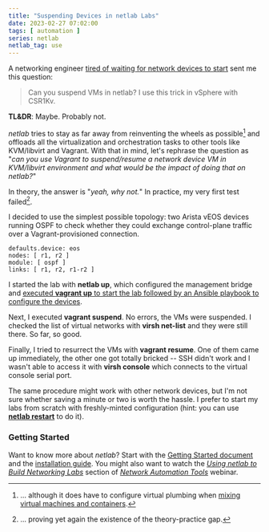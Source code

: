 ```yaml
---
title: "Suspending Devices in netlab Labs"
date: 2023-02-27 07:02:00
tags: [ automation ]
series: netlab
netlab_tag: use
---
```

A networking engineer [tired of waiting for network devices to start](https://blog.ipspace.net/2023/02/virtual-device-boot-times.html) sent me this question:

> Can you suspend VMs in netlab? I use this trick in vSphere with CSR1Kv.

**TL&DR**: Maybe. Probably not.
<!--more-->
_netlab_ tries to stay as far away from reinventing the wheels as possible[^VP] and offloads all the virtualization and orchestration tasks to other tools like KVM/libvirt and Vagrant. With that in mind, let's rephrase the question as "_can you use Vagrant to suspend/resume a network device VM in KVM/libvirt environment and what would be the impact of doing that on netlab?_"

[^VP]: ... although it does have to configure virtual plumbing when [mixing virtual machines and containers](/2023/02/netlab-vm-containers.html).

In theory, the answer is "_yeah, why not._" In practice, my very first test failed[^GTP].

I decided to use the simplest possible topology: two Arista vEOS devices running OSPF to check whether they could exchange control-plane traffic over a Vagrant-provisioned connection.

[^GTP]: ... proving yet again the existence of the theory-practice gap.

```
defaults.device: eos
nodes: [ r1, r2 ]
module: [ ospf ]
links: [ r1, r2, r1-r2 ]
```

I started the lab with **netlab up**, which configured the management bridge and [executed **vagrant up** to start the lab followed by an Ansible playbook to configure the devices](https://netsim-tools.readthedocs.io/en/latest/netlab/up.html).

Next, I executed **vagrant suspend**. No errors, the VMs were suspended. I checked the list of virtual networks with **virsh net-list** and they were still there. So far, so good.

Finally, I tried to resurrect the VMs with **vagrant resume**. One of them came up immediately, the other one got totally bricked -- SSH didn't work and I wasn't able to access it with **virsh console** which connects to the virtual console serial port.

The same procedure might work with other network devices, but I'm not sure whether saving a minute or two is worth the hassle. I prefer to start my labs from scratch with freshly-minted configuration (hint: you can use **[netlab restart](https://netsim-tools.readthedocs.io/en/latest/netlab/restart.html)** to do it).

### Getting Started

Want to know more about *netlab*? Start with the [Getting Started document](https://netsim-tools.readthedocs.io/en/latest/tutorials.html) and the [installation guide](https://netsim-tools.readthedocs.io/en/latest/install.html). You might also want to watch the _[Using netlab to Build Networking Labs](https://my.ipspace.net/bin/list?id=NetTools#NETLAB)_ section of  _[Network Automation Tools](https://www.ipspace.net/Network_Automation_Tools)_ webinar.

